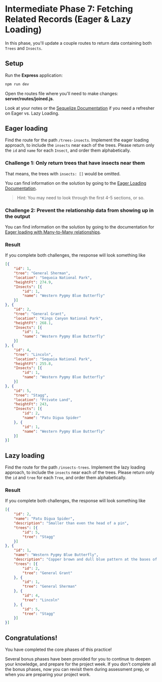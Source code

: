 # Intermediate Phase 7: Fetching Related Records (Eager & Lazy Loading)

In this phase, you'll update a couple routes to return data containing both
`Trees` and `Insects`.

## Setup

Run the **Express** application:

```sh
npm run dev
```

Open the routes file where you'll need to make changes: 
__server/routes/joined.js__.

Look at your notes or the [Sequelize Documentation][ref-docs] if you need a 
refresher on Eager vs. Lazy Loading.

## Eager loading

Find the route for the path `/trees-insects`. Implement the eager loading
approach, to include the `insects` near each of the trees. Please return only
the `id` and `name` for each `Insect`, and order them alphabetically.

### Challenge 1: Only return trees that have insects near them

That means, the trees with `insects: []` would be omitted.

You can find information on the solution by going to the [Eager Loading 
Documentation][eager-loading-docs].

> Hint: You may need to look through the first 4-5 sections, or so.

### Challenge 2: Prevent the relationship data from showing up in the output

You can find information on the solution by going to the documentation for
[Eager loading with Many-to-Many relationships][eager-many-to-many-docs].

### Result

If you complete both challenges, the response will look something like

```json
[{
    "id": 1,
    "tree": "General Sherman",
    "location": "Sequoia National Park",
    "heightFt": 274.9,
    "Insects": [{
        "id": 1,
        "name": "Western Pygmy Blue Butterfly"
    }]
}, {
    "id": 2,
    "tree": "General Grant",
    "location": "Kings Canyon National Park",
    "heightFt": 268.1,
    "Insects": [{
        "id": 1,
        "name": "Western Pygmy Blue Butterfly"
    }]
}, {
    "id": 4,
    "tree": "Lincoln",
    "location": "Sequoia National Park",
    "heightFt": 255.8,
    "Insects": [{
        "id": 1,
        "name": "Western Pygmy Blue Butterfly"
    }]
}, {
    "id": 5,
    "tree": "Stagg",
    "location": "Private Land",
    "heightFt": 243,
    "Insects": [{
        "id": 2,
        "name": "Patu Digua Spider"
    }, {
        "id": 1,
        "name": "Western Pygmy Blue Butterfly"
    }]
}]
```

## Lazy loading

Find the route for the path `/insects-trees`. Implement the lazy loading
approach, to include the `insects` near each of the trees. Please return only
the `id` and `tree` for each `Tree`, and order them alphabetically.

### Result

If you complete both challenges, the response will look something like

```json
[{
    "id": 2,
    "name": "Patu Digua Spider",
    "description": "Smaller than even the head of a pin",
    "trees": [{
        "id": 5,
        "tree": "Stagg"
    }]
}, {
    "id": 1,
    "name": "Western Pygmy Blue Butterfly",
    "description": "Copper brown and dull blue pattern at the bases of both wings",
    "trees": [{
        "id": 2,
        "tree": "General Grant"
    }, {
        "id": 1,
        "tree": "General Sherman"
    }, {
        "id": 4,
        "tree": "Lincoln"
    }, {
        "id": 5,
        "tree": "Stagg"
    }]
}]
```

## Congratulations!

You have completed the core phases of this practice!

Several bonus phases have been provided for you to continue to deepen your
knowledge, and prepare for the project week. If you don't complete all the 
bonus phases, now you can revisit them during assessment prep, or when you
are preparing your project work.


[ref-docs]: https://sequelize.org/master/manual/assocs.html#fetching-associations---eager-loading-vs-lazy-loading
[eager-loading-docs]: https://sequelize.org/master/manual/eager-loading.html
[eager-many-to-many-docs]: https://sequelize.org/master/manual/eager-loading.html#eager-loading-with-many-to-many-relationships